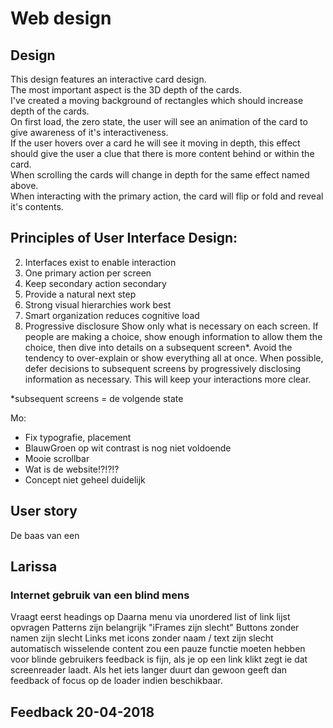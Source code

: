 # Web design

## Design
This design features an interactive card design.  
The most important aspect is the 3D depth of the cards.  
I've created a moving background of rectangles which should increase depth of the cards.  
On first load, the zero state, the user will see an animation of the card to give awareness of it's interactiveness.  
If the user hovers over a card he will see it moving in depth, this effect should give the user a clue that there is more content behind or within the card.  
When scrolling the cards will change in depth for the same effect named above.  
When interacting with the primary action, the card will flip or fold and reveal it's contents.  

## Principles of User Interface Design:


2. Interfaces exist to enable interaction
6. One primary action per screen
7. Keep secondary action secondary
8. Provide a natural next step
11. Strong visual hierarchies work best
12. Smart organization reduces cognitive load
14. Progressive disclosure
Show only what is necessary on each screen. If people are making a choice, show enough information to allow them the choice, then dive into details on a subsequent screen*. Avoid the tendency to over-explain or show everything all at once. When possible, defer decisions to subsequent screens by progressively disclosing information as necessary. This will keep your interactions more clear.


*subsequent screens = de volgende state


Mo:
- Fix typografie, placement
- BlauwGroen op wit contrast is nog niet voldoende
- Mooie scrollbar
- Wat is de website!?!?!?
- Concept niet geheel duidelijk

## User story
De baas van een 

## Larissa
### Internet gebruik van een blind mens
Vraagt eerst headings op
Daarna menu via unordered list of link lijst opvragen
Patterns zijn belangrijk
"iFrames zijn slecht"
Buttons zonder namen zijn slecht
Links met icons zonder naam / text zijn slecht
automatisch wisselende content zou een pauze functie moeten hebben voor blinde gebruikers
feedback is fijn, als je op een link klikt zegt ie dat screenreader laadt. 
Als het iets langer duurt dan gewoon geeft dan feedback of focus op de loader indien beschikbaar.

## Feedback 20-04-2018
